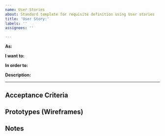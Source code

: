 ```yaml
---
name: User Stories
about: Standard template for requisite definition using User stories
title: 'User Story:'
labels: ''
assignees: ''

---
```


**As:**

**I want to:**


**In order to:**

**Description:**

---

## Acceptance Criteria

## Prototypes (Wireframes)

## Notes

